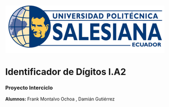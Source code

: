 <p align="center">
   <img src="img/logo.png">
</p>

# Identificador de Dígitos I.A2

### Proyecto Interciclo
**Alumnos:** Frank Montalvo Ochoa , Damián Gutiérrez<br/>
